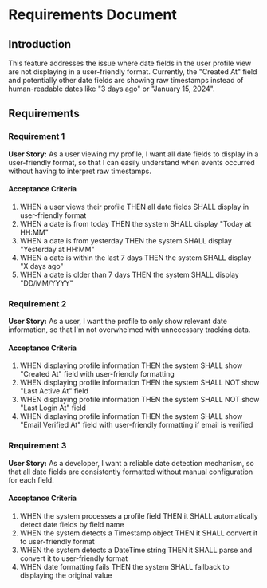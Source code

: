 # Requirements Document

## Introduction

This feature addresses the issue where date fields in the user profile view are not displaying in a user-friendly format. Currently, the "Created At" field and potentially other date fields are showing raw timestamps instead of human-readable dates like "3 days ago" or "January 15, 2024".

## Requirements

### Requirement 1

**User Story:** As a user viewing my profile, I want all date fields to display in a user-friendly format, so that I can easily understand when events occurred without having to interpret raw timestamps.

#### Acceptance Criteria

1. WHEN a user views their profile THEN all date fields SHALL display in user-friendly format
2. WHEN a date is from today THEN the system SHALL display "Today at HH:MM"
3. WHEN a date is from yesterday THEN the system SHALL display "Yesterday at HH:MM"
4. WHEN a date is within the last 7 days THEN the system SHALL display "X days ago"
5. WHEN a date is older than 7 days THEN the system SHALL display "DD/MM/YYYY"

### Requirement 2

**User Story:** As a user, I want the profile to only show relevant date information, so that I'm not overwhelmed with unnecessary tracking data.

#### Acceptance Criteria

1. WHEN displaying profile information THEN the system SHALL show "Created At" field with user-friendly formatting
2. WHEN displaying profile information THEN the system SHALL NOT show "Last Active At" field
3. WHEN displaying profile information THEN the system SHALL NOT show "Last Login At" field
4. WHEN displaying profile information THEN the system SHALL show "Email Verified At" field with user-friendly formatting if email is verified

### Requirement 3

**User Story:** As a developer, I want a reliable date detection mechanism, so that all date fields are consistently formatted without manual configuration for each field.

#### Acceptance Criteria

1. WHEN the system processes a profile field THEN it SHALL automatically detect date fields by field name
2. WHEN the system detects a Timestamp object THEN it SHALL convert it to user-friendly format
3. WHEN the system detects a DateTime string THEN it SHALL parse and convert it to user-friendly format
4. WHEN date formatting fails THEN the system SHALL fallback to displaying the original value